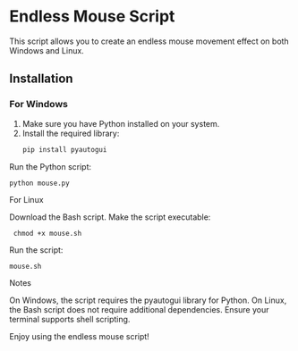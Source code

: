 # Endless Mouse Script

This script allows you to create an endless mouse movement effect on both Windows and Linux.

## Installation

### For Windows
1. Make sure you have Python installed on your system.
2. Install the required library:
   ```bash
   pip install pyautogui

Run the Python script:

    python mouse.py

For Linux

   Download the Bash script.
    Make the script executable:

     chmod +x mouse.sh

Run the script:

    mouse.sh

Notes

On Windows, the script requires the pyautogui library for Python.
  On Linux, the Bash script does not require additional dependencies. Ensure your terminal supports shell   scripting.

Enjoy using the endless mouse script!
